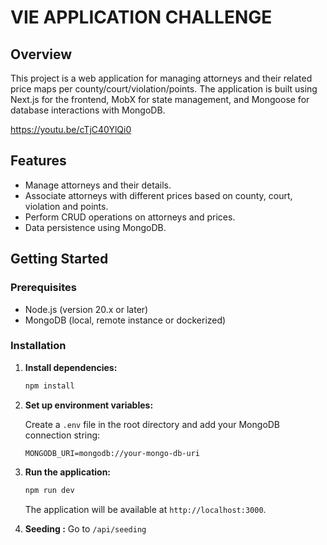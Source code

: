 # VIE APPLICATION CHALLENGE

## Overview

This project is a web application for managing attorneys and their related price maps per county/court/violation/points. The application is built using Next.js for the frontend, MobX for state management, and Mongoose for database interactions with MongoDB.

https://youtu.be/cTjC40YlQi0

## Features

- Manage attorneys and their details.
- Associate attorneys with different prices based on county, court, violation and points.
- Perform CRUD operations on attorneys and prices.
- Data persistence using MongoDB.

## Getting Started

### Prerequisites

- Node.js (version 20.x or later)
- MongoDB (local, remote instance or dockerized)

### Installation

1. **Install dependencies:**

   ```bash
   npm install
   ```

2. **Set up environment variables:**

   Create a `.env` file in the root directory and add your MongoDB connection string:

   ```env
   MONGODB_URI=mongodb://your-mongo-db-uri
   ```

3. **Run the application:**

   ```bash
   npm run dev
   ```

   The application will be available at `http://localhost:3000`.

4.  **Seeding :**
Go to `/api/seeding`
